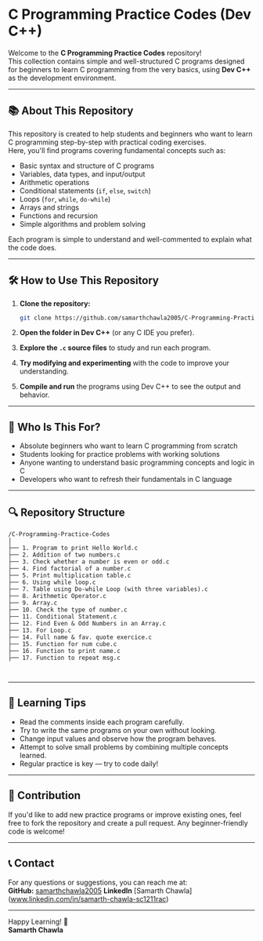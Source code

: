 
# C Programming Practice Codes (Dev C++)

Welcome to the **C Programming Practice Codes** repository!  
This collection contains simple and well-structured C programs designed for beginners to learn C programming from the very basics, using **Dev C++** as the development environment.

---

## 📚 About This Repository

This repository is created to help students and beginners who want to learn C programming step-by-step with practical coding exercises.  
Here, you'll find programs covering fundamental concepts such as:

- Basic syntax and structure of C programs  
- Variables, data types, and input/output  
- Arithmetic operations  
- Conditional statements (`if`, `else`, `switch`)  
- Loops (`for`, `while`, `do-while`)  
- Arrays and strings  
- Functions and recursion  
- Simple algorithms and problem solving  

Each program is simple to understand and well-commented to explain what the code does.

---

## 🛠️ How to Use This Repository

1. **Clone the repository:**

   ```bash
   git clone https://github.com/samarthchawla2005/C-Programming-Practice-Codes.git
   ```

2. **Open the folder in Dev C++** (or any C IDE you prefer).

3. **Explore the `.c` source files** to study and run each program.

4. **Try modifying and experimenting** with the code to improve your understanding.

5. **Compile and run** the programs using Dev C++ to see the output and behavior.

---

## 🎯 Who Is This For?

- Absolute beginners who want to learn C programming from scratch  
- Students looking for practice problems with working solutions  
- Anyone wanting to understand basic programming concepts and logic in C  
- Developers who want to refresh their fundamentals in C language  

---

## 🔍 Repository Structure

```
/C-Programming-Practice-Codes
│
├── 1. Program to print Hello World.c
├── 2. Addition of two numbers.c
├── 3. Check whether a number is even or odd.c
├── 4. Find factorial of a number.c
├── 5. Print multiplication table.c
├── 6. Using while loop.c
├── 7. Table using Do-while Loop (with three variables).c
├── 8. Arithmetic Operator.c
├── 9. Array.c
├── 10. Check the type of number.c
├── 11. Conditional Statement.c
├── 12. Find Even & Odd Numbers in an Array.c
├── 13. For Loop.c
├── 14. Full name & fav. quote exercice.c
├── 15. Function for num cube.c
├── 16. Function to print name.c
├── 17. Function to repeat msg.c



```

---

## 📖 Learning Tips

- Read the comments inside each program carefully.  
- Try to write the same programs on your own without looking.  
- Change input values and observe how the program behaves.  
- Attempt to solve small problems by combining multiple concepts learned.  
- Regular practice is key — try to code daily!

---

## 🤝 Contribution

If you'd like to add new practice programs or improve existing ones, feel free to fork the repository and create a pull request. Any beginner-friendly code is welcome!

---

## 📞 Contact

For any questions or suggestions, you can reach me at:  
**GitHub:** [samarthchawla2005](https://github.com/samarthchawla2005)
**LinkedIn** [Samarth Chawla] (www.linkedin.com/in/samarth-chawla-sc1211rac)

---

Happy Learning! 🚀  
**Samarth Chawla**
